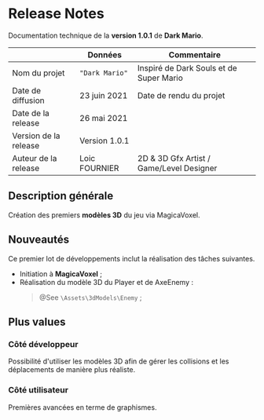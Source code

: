 # Release Notes

Documentation technique de la **version 1.0.1** de **Dark Mario**.

|                      |Données        |Commentaire                                         |
|----------------------|---------------|----------------------------------------------------|
|Nom du projet         |`"Dark Mario"` |Inspiré de Dark Souls et de Super Mario             |
|Date de diffusion     |23 juin 2021   |Date de rendu du projet                             |
|Date de la release    |26 mai 2021   |                                                     |
|Version de la release |Version 1.0.1  |                                                    |
|Auteur de la release  |Loic FOURNIER  | 2D & 3D Gfx Artist / Game/Level Designer           |

## Description générale

Création des premiers **modèles 3D** du jeu via MagicaVoxel.

## Nouveautés

Ce premier lot de développements inclut la réalisation des tâches suivantes.
- Initiation à **MagicaVoxel** ;
- Réalisation du modèle 3D du Player et de AxeEnemy :
	> @See `\Assets\3dModels\Enemy` ;

## Plus values

### Côté développeur

Possibilité d'utiliser les modèles 3D afin de gérer les collisions et les déplacements de manière plus réaliste.

### Côté utilisateur

Premières avancées en terme de graphismes.

